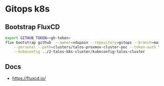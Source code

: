 # Gitops k8s

## Bootstrap FluxCD

```sh
export GITHUB_TOKEN=<gh-token>
flux bootstrap github  --owner=vdupain --repository=gitops --branch=main \
    --personal --path=clusters/talos-proxmox-cluster-poc --token-auth \
    --kubeconfig ../2-talos-k8s-cluster/kubeconfig-talos-cluster
```

## Docs

* <https://fluxcd.io/>
